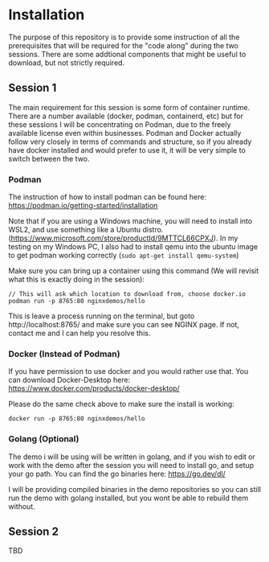 # Installation

The purpose of this repository is to provide some instruction of all the prerequisites that will be required for the "code along" during the two sessions. There are some addtional components that might be useful to download, but not strictly required.

## Session 1

The main requirement for this session is some form of container runtime. There are a number available (docker, podman, containerd, etc) but for these sessions I will be concentrating on Podman, due to the freely available license even within businesses. Podman and Docker actually follow very closely in terms of commands and structure, so if you already have docker installed and would prefer to use it, it will be very simple to switch between the two.

### Podman
The instruction of how to install podman can be found here: https://podman.io/getting-started/installation

Note that if you are using a Windows machine, you will need to install into WSL2, and use something like a Ubuntu distro. (https://www.microsoft.com/store/productId/9MTTCL66CPXJ). In my testing on my Windows PC, I also had to install qemu into the ubuntu image to get podman working correctly (`sudo apt-get install qemu-system`)

Make sure you can bring up a container using this command (We will revisit what this is exactly doing in the session):
```
// This will ask which location to download from, choose docker.io 
podman run -p 8765:80 nginxdemos/hello
```
This is leave a process running on the terminal, but goto http://localhost:8765/ and make sure you can see NGINX page. If not, contact me and I can help you resolve this.

### Docker (Instead of Podman)
If you have permission to use docker and you would rather use that. You can download Docker-Desktop here: https://www.docker.com/products/docker-desktop/

Please do the same check above to make sure the install is working:
``` 
docker run -p 8765:80 nginxdemos/hello
```

### Golang (Optional)
The demo i will be using will be written in golang, and if you wish to edit or work with the demo after the session you will need to install go, and setup your go path. You can find the go binaries here: https://go.dev/dl/

I will be providing compiled binaries in the demo repositories so you can still run the demo with golang installed, but you wont be able to rebuild them without.

## Session 2

TBD
